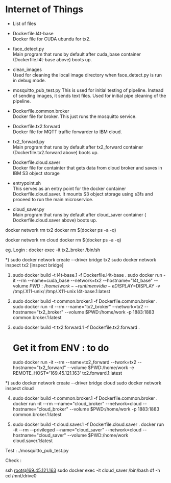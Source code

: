 # Internet of Things

- List of files  

 - Dockerfile.l4t-base  
   Docker file for CUDA ubundu for tx2.

 - face_detect.py  
   Main program that runs by default after cuda_base container (Dockerfile.l4t-base above) boots up.

 - clean_images  
   Used for cleaning the local image directory when face_detect.py is run in debug mode.

 - mosquitto_pub_test.py 
   This is used for initial testing of pipeline. Instead of sending images, it sends text files. Used for initial pipe cleaning of the pipeline. 

 - Dockerfile.common.broker  
   Docker file for broker. This just runs the mosquitto service.

 - Dockerfile.tx2.forward  
   Docker file for MQTT traffic forwarder to IBM cloud.

 - tx2_forward.py  
   Main program that runs by default after tx2_forward container (Dockerfile.tx2.forward above) boots up.

 - Dockerfile.cloud.saver  
   Docker file for containter that gets data from cloud broker and saves in IBM S3 object storage

 - entrypoint.sh  
   This serves as an entry point for the docker container Dockerfile.cloud.saver. It mounts S3 object storage using s3fs and proceed to run the main microservice.

 - cloud_saver.py  
   Main program that runs by default after cloud_saver container ( Dockerfile.cloud.saver above) boots up.


docker network rm tx2
docker rm $(docker ps -a -q)

docker network rm cloud
docker rm $(docker ps -a -q)

eg. Login : docker exec -it tx2_broker  /bin/sh

*) sudo docker network create --driver bridge tx2
   sudo docker network inspect tx2 [inspect bridge]

1) sudo docker build -t l4t-base.1 -f Dockerfile.l4t-base .
   sudo docker run -it --rm --name=cuda_base --network=tx2 --hostname="l4t_base" --volume $PWD:/home/work  --runtime nvidia  -e DISPLAY=$DISPLAY -v /tmp/.X11-unix/:/tmp/.X11-unix  l4t-base.1:latest

2) sudo docker build -t common.broker.1 -f Dockerfile.common.broker .
   sudo docker run -it --rm  --name="tx2_broker" --network=tx2 --hostname="tx2_broker"  --volume $PWD:/home/work -p 1883:1883  common.broker.1:latest

3) sudo docker build -t tx2.forward.1 -f Dockerfile.tx2.forward .
   # Get it from ENV : to do
   sudo docker run -it --rm  --name=tx2_forward --twork=tx2 --hostname="tx2_forward" --volume $PWD:/home/work -e REMOTE_HOST='169.45.121.163' tx2.forward.1:latest


*) sudo docker network create --driver bridge cloud
   sudo docker network inspect cloud


4) sudo docker build -t common.broker.1 -f Dockerfile.common.broker .
   docker run -it --rm  --name="cloud_broker" --network=cloud --hostname="cloud_broker"  --volume $PWD:/home/work -p 1883:1883  common.broker.1:latest

5) sudo docker build -t cloud.saver.1 -f Dockerfile.cloud.saver .
   docker run -it --rm  --privileged  --name="cloud_saver" --network=cloud --hostname="cloud_saver" --volume $PWD:/home/work    cloud.saver.1:latest

Test : ./mosquitto_pub_test.py

Check : 

ssh root@169.45.121.163
sudo docker exec -it cloud_saver /bin/bash
df -h
cd /mnt/drive0
